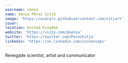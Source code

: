 ```yaml
---
username: xenia
name: Xènia Pérez Sitjà
image: 'https://avatars.githubusercontent.com/sitjart'
cover:
location: United Kingdom
website: 'https://vizzy.com/@xenia'
twitter: 'https://twitter.com/PerezSitja'
linkedin: 'https://uk.linkedin.com/in/xeniaps'
---
```

Renegade scientist, artist and communicator

